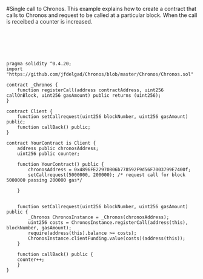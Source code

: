 #Single call to Chronos.
This example explains how to create a contract that calls to Chronos and request to be called at a particular block. When the call is receibed a counter is increased.

<br><br><br><br>


```Solidity
pragma solidity ^0.4.20; 
import "https://github.com/jfdelgad/Chronos/blob/master/Chronos/Chronos.sol"

contract _Chronos {
    function registerCall(address contractAddress, uint256 callOnBlock, uint256 gasAmount) public returns (uint256);
}

contract Client {
    function setCallrequest(uint256 blockNumber, uint256 gasAmount) public;
    function callBack() public;
}

contract YourContract is Client {
    address public chronosAddress;
    uint256 public counter;

    function YourContract() public {
        chronosAddress = 0x4896FE22970B06b778592F9d56F7003799E7400f;
        setCallrequest(5000000, 200000); /* request call for block 5000000 passing 200000 gas*/
        
    }

    
    function setCallrequest(uint256 blockNumber, uint256 gasAmount) public {
        _Chronos ChronosInstance = _Chronos(chronosAddress);
        uint256 costs = ChronosInstance.registerCall(address(this), blockNumber, gasAmount);
        require(address(this).balance >= costs);
        ChronosInstance.clientFunding.value(costs)(address(this));
    }    

    function callBack() public {
    counter++;
    }
}

```
